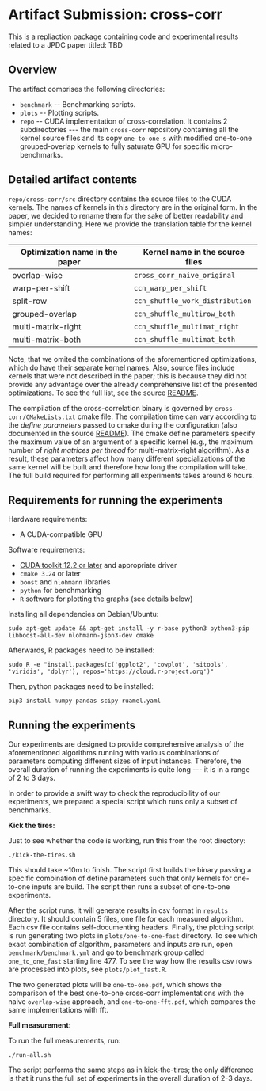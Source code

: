 # Artifact Submission: cross-corr

This is a repliaction package containing code and experimental results related to a JPDC paper titled:  TBD

## Overview

The artifact comprises the following directories:

* `benchmark` -- Benchmarking scripts.
* `plots` -- Plotting scripts.
* `repo` -- CUDA implementation of cross-correlation. It contains 2 subdirectories --- the main `cross-corr` repository containing all the kernel source files and its copy `one-to-one-s` with modified one-to-one grouped-overlap kernels to fully saturate GPU for specific micro-benchmarks.

## Detailed artifact contents

`repo/cross-corr/src` directory contains the source files to the CUDA kernels. The names of kernels in this directory are in the original form. In the paper, we decided to rename them for the sake of better readability and simpler understanding. Here we provide the translation table for the kernel names:

| Optimization name in the paper | Kernel name in the source files |
| --------------------------- | ----------- |
| overlap-wise |  `cross_corr_naive_original` |
| warp-per-shift | `ccn_warp_per_shift`|
| split-row | `ccn_shuffle_work_distribution` |
| grouped-overlap | `ccn_shuffle_multirow_both` |
| multi-matrix-right | `ccn_shuffle_multimat_right` |
| multi-matrix-both | `ccn_shuffle_multimat_both` |

Note, that we omited the combinations of the aforementioned optimizations, which do have their separate kernel names. Also, source files include kernels that were not described in the paper; this is because they did not provide any advantage over the already comprehensive list of the presented optimizations. To see the full list, see the source [README](repo/cross-corr/src/README.md).

The compilation of the cross-correlation binary is governed by `cross-corr/CMakeLists.txt` cmake file. The compilation time can vary according to the *define parameters* passed to cmake during the configuration (also documented in the source [README](repo/cross-corr/src/README.md)). The cmake define parameters specify the maximum value of an argument of a specific kernel (e.g., the maximum number of *right matrices per thread* for multi-matrix-right algorithm). As a result, these parameters affect how many different specializations of the same kernel will be built and therefore how long the compilation will take. The full build required for performing all experiments takes around 6 hours.

## Requirements for running the experiments

Hardware requirements:

* A CUDA-compatible GPU

Software requirements:

* [CUDA toolkit 12.2 or later](https://developer.nvidia.com/cuda-downloads) and appropriate driver
* `cmake 3.24` or later
* `boost` and `nlohmann` libraries
* `python` for benchmarking
* `R` software for plotting the graphs (see details below)

Installing all dependencies on Debian/Ubuntu:
```
sudo apt-get update && apt-get install -y r-base python3 python3-pip libboost-all-dev nlohmann-json3-dev cmake
```

Afterwards, R packages need to be installed:
```
sudo R -e "install.packages(c('ggplot2', 'cowplot', 'sitools', 'viridis', 'dplyr'), repos='https://cloud.r-project.org')"
```

Then, python packages need to be installed:
```
pip3 install numpy pandas scipy ruamel.yaml
```

## Running the experiments

Our experiments are designed to provide comprehensive analysis of the aforementioned algorithms running with various combinations of parameters computing different sizes of input instances. Therefore, the overall duration of running the experiments is quite long --- it is in a range of 2 to 3 days.

In order to provide a swift way to check the reproducibility of our experiments, we prepared a special script which runs only a subset of benchmarks.

**Kick the tires:**

Just to see whether the code is working, run this from the root directory:
```
./kick-the-tires.sh
```
This should take ~10m to finish. The script first builds the binary passing a specific combination of define parameters such that only kernels for one-to-one inputs are build. The script then runs a subset of one-to-one experiments. 

After the script runs, it will generate results in csv format in `results` directory. It should contain 5 files, one file for each measured algorithm. Each csv file contains self-documenting headers. Finally, the plotting script is run generating two plots in `plots/one-to-one-fast` directory. To see which exact combination of algorithm, parameters and inputs are run, open `benchmark/benchmark.yml` and go to benchmark group called `one_to_one_fast` starting line 477. To see the way how the results csv rows are processed into plots, see `plots/plot_fast.R`.

The two generated plots will be `one-to-one.pdf`, which shows the comparison of the best one-to-one cross-corr implementations with the naive `overlap-wise` approach, and `one-to-one-fft.pdf`, which compares the same implementations with fft.

**Full measurement:**

To run the full measurements, run:
```
./run-all.sh
```
The script performs the same steps as in kick-the-tires; the only difference is that it runs the full set of experiments in the overall duration of 2-3 days.